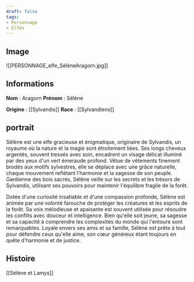 ```yaml
---
draft: false
tags:
- Personnage
- Elfes
---
```


## Image

![[PERSONNAGE_elfe_SélèneAragorn.jpg]]

## Informations
**Nom** : Aragorn
**Prénom** : Sélène

**Origine** : [[Sylvandis]]
**Race** : [[Sylvandiens]]

## portrait

Sélène est une elfe gracieuse et énigmatique, originaire de Sylvandis, un royaume où la nature et la magie sont étroitement liées. Ses longs cheveux argentés, souvent tressés avec soin, encadrent un visage délicat illuminé par des yeux d'un vert émeraude profond. Vêtue de vêtements finement brodés aux motifs sylvestres, elle se déplace avec une grâce naturelle, chaque mouvement reflétant l'harmonie et la sagesse de son peuple. Gardienne des bois sacrés, Sélène veille sur les secrets et les trésors de Sylvandis, utilisant ses pouvoirs pour maintenir l'équilibre fragile de la forêt.

Dotée d'une curiosité insatiable et d'une compassion profonde, Sélène est animée par une volonté farouche de protéger les créatures et les esprits de la forêt. Sa voix mélodieuse et apaisante est souvent utilisée pour résoudre les conflits avec douceur et intelligence. Bien qu'elle soit jeune, sa sagesse et sa capacité à comprendre les complexités du monde qui l'entoure sont remarquables. Loyale envers ses amis et sa famille, Sélène est prête à tout pour défendre ceux qu'elle aime, son cœur généreux étant toujours en quête d'harmonie et de justice.

## Histoire

[[Sélène et Lamys]]